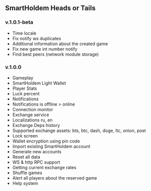 ## SmartHoldem Heads or Tails

### v.1.0.1-beta

- Time locale
- Fix notify ws duplicates
- Additional information about the created game
- Fix new game int number notify
- Find best peers (network module storage)

### v.1.0.0

- Gameplay
- SmartHoldem Light Wallet
- Player Stats
- Luck percent
- Notifications
- Notifications is offline > online
- Connection monitor
- Exchange service
- Localizations ru, en
- Exchange Deps history
- Supported exchange assets: bts, btc, dash, doge, ltc, onion, post
- Lock screen
- Wallet encryption using pin code
- Import existing SmartHoldem account
- Generate new accounts
- Reset all data
- WS & http RPC support
- Getting current exchange rates
- Shuffle games
- Alert all players about the reserved game
- Help system